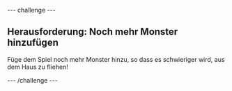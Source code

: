 \--- challenge \---

## Herausforderung: Noch mehr Monster hinzufügen

Füge dem Spiel noch mehr Monster hinzu, so dass es schwieriger wird, aus dem Haus zu fliehen!

\--- /challenge \---